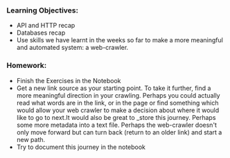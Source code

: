### Learning Objectives:

- API and HTTP recap
- Databases recap
- Use skills we have learnt in the weeks so far to make a more meaningful and automated system: a web-crawler.


### Homework:

- Finish the Exercises in the Notebook
- Get a new link source as your starting point. To take it further, find a more meaningful direction in your crawling. Perhaps you could actually read what words are in the link, or in the page or find something which would allow your web crawler to make a decision about where it would like to go to next.It would also be great to _store this journey. Perhaps some more metadata into a text file. Perhaps the web-crawler doesn't only move forward but can turn back (return to an older link) and start a new path.
- Try to document this journey in the notebook
